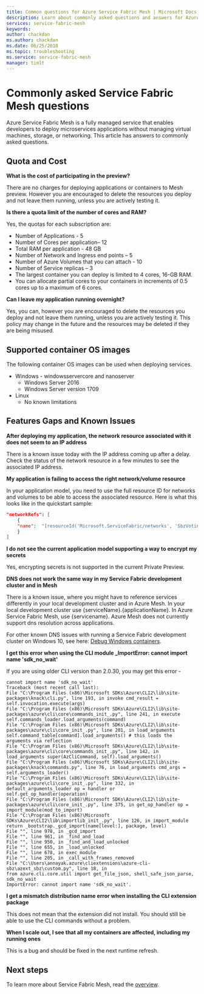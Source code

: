 ```yaml
---
title: Common questions for Azure Service Fabric Mesh | Microsoft Docs
description: Learn about commonly asked questions and answers for Azure Service Fabric Mesh.
services: service-fabric-mesh
keywords: 
author: chackdan
ms.author: chackdan
ms.date: 06/25/2018
ms.topic: troubleshooting
ms.service: service-fabric-mesh
manager: timlt
---
```

# Commonly asked Service Fabric Mesh questions
Azure Service Fabric Mesh is a fully managed service that enables developers to deploy microservices applications without managing virtual machines, storage, or networking. This article has answers to commonly asked questions.

## Quota and Cost

**What is the cost of participating in the preview?**

There are no charges for deploying applications or containers to Mesh preview. However you are encouraged to delete the resources you deploy and not leave them running, unless you are actively testing it.

**Is there a quota limit of the number of cores and RAM?**

Yes, the quotas for each subscription are:

- Number of Applications - 5 
- Number of Cores per application– 12 
- Total RAM per application - 48 GB 
- Number of Network and Ingress end points – 5  
- Number of Azure Volumes that you can attach - 10 
- Number of Service replicas – 3 
- The largest container you can deploy is limited to 4 cores, 16-GB RAM.
- You can allocate partial cores to your containers in increments of 0.5 cores up to a maximum of 6 cores.

**Can I leave my application running overnight?**

Yes, you can, however you are encouraged to delete the resources you deploy and not leave them running, unless you are actively testing it. This policy may change in the future and the resources may be deleted if they are being misused.

## Supported container OS images
The following container OS images can be used when deploying services.

- Windows - windowsservercore and nanoserver
    - Windows Server 2016
    - Windows Server version 1709
- Linux
    - No known limitations

## Features Gaps and Known Issues

**After deploying my application, the network resource associated with it does not seem to an IP address**

There is a known issue today with the IP address coming up after a delay. Check the status of the network resource in a few minutes to see the associated IP address.

**My application is failing to access the right network/volume resource**

In your application model, you need to use the full resource ID for networks and volumes to be able to access the associated resource. Here is what this looks like in the quickstart sample:

```json
"networkRefs": [
    {
    "name":  "[resourceId('Microsoft.ServiceFabric/networks', 'SbzVotingNetwork')]" 
    }
]
```

**I do not see the current application model supporting a way to encrypt my secrets**

Yes, encrypting secrets is not supported in the current Private Preview. 

**DNS does not work the same way in my Service Fabric development cluster and in Mesh**

There is a known issue, where you might have to reference services differently in your local development cluster and in Azure Mesh. In your local development cluster use {serviceName}.{applicationName}. In Azure Service Fabric Mesh, use {servicename}. Azure Mesh does not currently support dns resolution across applications.

For other known DNS issues with running a Service Fabric development cluster on Windows 10, see here: [Debug Windows containers](/azure/service-fabric/service-fabric-how-to-debug-windows-containers).

**I get this error when using the CLI module _ImportError: cannot import name 'sdk_no_wait'**

If you are using older CLI version than 2.0.30, you may get this error -

```
cannot import name 'sdk_no_wait'
Traceback (most recent call last):
File "C:\Program Files (x86)\Microsoft SDKs\Azure\CLI2\lib\site-packages\knack\cli.py", line 193, in invoke cmd_result = self.invocation.execute(args)
File "C:\Program Files (x86)\Microsoft SDKs\Azure\CLI2\lib\site-packages\azure\cli\core\commands_init_.py", line 241, in execute self.commands_loader.load_arguments(command)
File "C:\Program Files (x86)\Microsoft SDKs\Azure\CLI2\lib\site-packages\azure\cli\core_init_.py", line 201, in load_arguments self.command_table[command].load_arguments() # this loads the arguments via reflection
File "C:\Program Files (x86)\Microsoft SDKs\Azure\CLI2\lib\site-packages\azure\cli\core\commands_init_.py", line 142, in load_arguments super(AzCliCommand, self).load_arguments()
File "C:\Program Files (x86)\Microsoft SDKs\Azure\CLI2\lib\site-packages\knack\commands.py", line 76, in load_arguments cmd_args = self.arguments_loader()
File "C:\Program Files (x86)\Microsoft SDKs\Azure\CLI2\lib\site-packages\azure\cli\core_init_.py", line 332, in default_arguments_loader op = handler or self.get_op_handler(operation)
File "C:\Program Files (x86)\Microsoft SDKs\Azure\CLI2\lib\site-packages\azure\cli\core_init_.py", line 375, in get_op_handler op = import_module(mod_to_import)
File "C:\Program Files (x86)\Microsoft SDKs\Azure\CLI2\lib\importlib_init_.py", line 126, in import_module return _bootstrap._gcd_import(name[level:], package, level)
File "", line 978, in _gcd_import
File "", line 961, in _find_and_load
File "", line 950, in _find_and_load_unlocked
File "", line 655, in _load_unlocked
File "", line 678, in exec_module
File "", line 205, in _call_with_frames_removed
File "C:\Users\annayak.azure\cliextensions\azure-cli-sbz\azext_sbz\custom.py", line 18, in 
from azure.cli.core.util import get_file_json, shell_safe_json_parse, sdk_no_wait
ImportError: cannot import name 'sdk_no_wait'.
```

**I get a mismatch distribution name error when installing the CLI extension package**

This does not mean that the extension did not install. You should still be able to use the CLI commands without a problem.

**When I scale out, I see that all my containers are affected, including my running ones**

This is a bug and should be fixed in the next runtime refresh.

## Next steps

To learn more about Service Fabric Mesh, read the [overview](service-fabric-mesh-overview.md).
